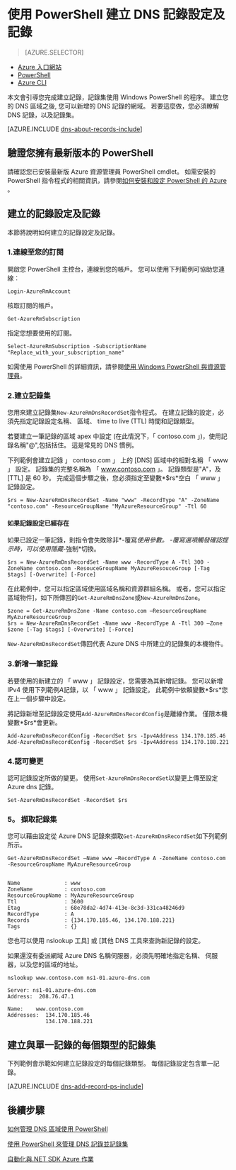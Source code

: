 <properties
   pageTitle="建立記錄的設定和使用 PowerShell DNS 區域記錄 |Microsoft Azure"
   description="如何建立 Azure DNS 主機記錄。設定記錄設定及記錄使用 PowerShell"
   services="dns"
   documentationCenter="na"
   authors="sdwheeler"
   manager="carmonm"
   editor=""/>

<tags
   ms.service="dns"
   ms.devlang="na"
   ms.topic="article"
   ms.tgt_pltfrm="na"
   ms.workload="infrastructure-services"
   ms.date="08/16/2016"
   ms.author="sewhee"/>



# <a name="create-dns-record-sets-and-records-by-using-powershell"></a>使用 PowerShell 建立 DNS 記錄設定及記錄


> [AZURE.SELECTOR]
- [Azure 入口網站](dns-getstarted-create-recordset-portal.md)
- [PowerShell](dns-getstarted-create-recordset.md)
- [Azure CLI](dns-getstarted-create-recordset-cli.md)

本文會引導您完成建立記錄，記錄集使用 Windows PowerShell 的程序。 建立您的 DNS 區域之後, 您可以新增的 DNS 記錄的網域。 若要這麼做，您必須瞭解 DNS 記錄，以及記錄集。

[AZURE.INCLUDE [dns-about-records-include](../../includes/dns-about-records-include.md)]

## <a name="verify-that-you-have-the-latest-version-of-powershell"></a>驗證您擁有最新版本的 PowerShell

請確認您已安裝最新版 Azure 資源管理員 PowerShell cmdlet。 如需安裝的 PowerShell 指令程式的相關資訊，請參閱[如何安裝和設定 PowerShell 的 Azure](../powershell-install-configure.md) 。

## <a name="create-a-record-set-and-record"></a>建立的記錄設定及記錄

本節將說明如何建立的記錄設定及記錄。


### <a name="1-connect-to-your-subscription"></a>1.連線至您的訂閱

開啟您 PowerShell 主控台，連線到您的帳戶。 您可以使用下列範例可協助您連線︰

    Login-AzureRmAccount

核取訂閱的帳戶。

    Get-AzureRmSubscription

指定您想要使用的訂閱。

    Select-AzureRmSubscription -SubscriptionName "Replace_with_your_subscription_name"

如需使用 PowerShell 的詳細資訊，請參閱[使用 Windows PowerShell 與資源管理員](../powershell-azure-resource-manager.md)。


### <a name="2-create-a-record-set"></a>2.建立記錄集

您用來建立記錄集`New-AzureRmDnsRecordSet`指令程式。 在建立記錄的設定，必須先指定記錄設定名稱、 區域、 time to live (TTL) 時間和記錄類型。

若要建立一筆記錄的區域 apex 中設定 (在此情況下，「 contoso.com 」)，使用記錄名稱"@",包括括住。 這是常見的 DNS 慣例。

下列範例會建立記錄 」 contoso.com 」 上的 [DNS] 區域中的相對名稱 「 www 」 設定。 記錄集的完整名稱為 「 www.contoso.com 」。 記錄類型是"A"，及 [TTL] 是 60 秒。 完成這個步驟之後，您必須指定至變數*$rs*空白 「 www 」 記錄設定。

    $rs = New-AzureRmDnsRecordSet -Name "www" -RecordType "A" -ZoneName "contoso.com" -ResourceGroupName "MyAzureResourceGroup" -Ttl 60

#### <a name="if-a-record-set-already-exists"></a>如果記錄設定已經存在

如果已設定一筆記錄，則指令會失敗除非*-覆寫*使用參數。 *-覆寫*選項觸發確認提示時，可以使用隱藏*-強制*切換。


    $rs = New-AzureRmDnsRecordSet -Name www -RecordType A -Ttl 300 -ZoneName contoso.com -ResouceGroupName MyAzureResouceGroup [-Tag $tags] [-Overwrite] [-Force]


在此範例中，您可以指定區域使用區域名稱和資源群組名稱。 或者，您可以指定區域物件]，如下所傳回的`Get-AzureRmDnsZone`或`New-AzureRmDnsZone`。

    $zone = Get-AzureRmDnsZone -Name contoso.com –ResourceGroupName MyAzureResourceGroup
    $rs = New-AzureRmDnsRecordSet -Name www -RecordType A -Ttl 300 –Zone $zone [-Tag $tags] [-Overwrite] [-Force]

`New-AzureRmDnsRecordSet`傳回代表 Azure DNS 中所建立的記錄集的本機物件。

### <a name="3-add-a-record"></a>3.新增一筆記錄

若要使用的新建立的 「 www 」 記錄設定，您需要為其新增記錄。 您可以新增 IPv4 使用下列範例*A*記錄，以 「 www 」 記錄設定。 此範例中依賴變數*$rs*您在上一個步驟中設定。

將記錄新增至記錄設定使用`Add-AzureRmDnsRecordConfig`是離線作業。 僅限本機變數*$rs*會更新。


    Add-AzureRmDnsRecordConfig -RecordSet $rs -Ipv4Address 134.170.185.46
    Add-AzureRmDnsRecordConfig -RecordSet $rs -Ipv4Address 134.170.188.221

### <a name="4-commit-the-changes"></a>4.認可變更

認可記錄設定所做的變更。 使用`Set-AzureRmDnsRecordSet`以變更上傳至設定 Azure dns 記錄。

    Set-AzureRmDnsRecordSet -RecordSet $rs

### <a name="5-retrieve-the-record-set"></a>5。 擷取記錄集

您可以藉由設定從 Azure DNS 記錄來擷取`Get-AzureRmDnsRecordSet`如下列範例所示。


    Get-AzureRmDnsRecordSet –Name www –RecordType A -ZoneName contoso.com -ResourceGroupName MyAzureResourceGroup


    Name              : www
    ZoneName          : contoso.com
    ResourceGroupName : MyAzureResourceGroup
    Ttl               : 3600
    Etag              : 68e78da2-4d74-413e-8c3d-331ca48246d9
    RecordType        : A
    Records           : {134.170.185.46, 134.170.188.221}
    Tags              : {}


您也可以使用 nslookup 工具] 或 [其他 DNS 工具來查詢新記錄的設定。

如果還沒有委派網域 Azure DNS 名稱伺服器，必須先明確地指定名稱、 伺服器，以及您的區域的地址。


    nslookup www.contoso.com ns1-01.azure-dns.com

    Server: ns1-01.azure-dns.com
    Address:  208.76.47.1

    Name:    www.contoso.com
    Addresses:  134.170.185.46
                134.170.188.221

## <a name="create-a-record-set-of-each-type-with-a-single-record"></a>建立與單一記錄的每個類型的記錄集


下列範例會示範如何建立記錄設定的每個記錄類型。 每個記錄設定包含單一記錄。

[AZURE.INCLUDE [dns-add-record-ps-include](../../includes/dns-add-record-ps-include.md)]


## <a name="next-steps"></a>後續步驟

[如何管理 DNS 區域使用 PowerShell](dns-operations-dnszones.md)

[使用 PowerShell 來管理 DNS 記錄並記錄集](dns-operations-recordsets.md)

[自動化與.NET SDK Azure 作業](dns-sdk.md)
